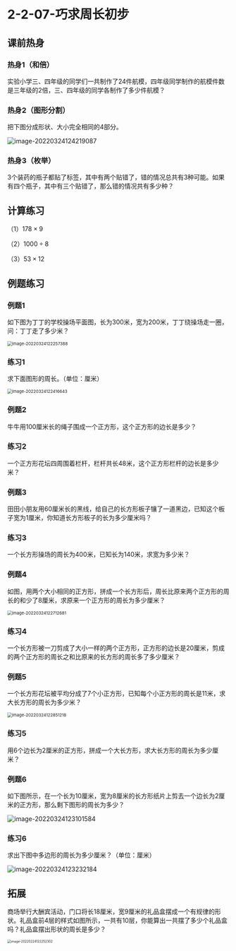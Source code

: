 # 2-2-07-巧求周长初步

## 课前热身

### 热身1（和倍）

实验小学三、四年级的同学们一共制作了24件航模，四年级同学制作的航模件数是三年级的2倍，三、四年级的同学各制作了多少件航模？



### 热身2（图形分割）

把下图分成形状、大小完全相同的4部分。

![image-20220324124219087](https://images-1251118812.cos.ap-guangzhou.myqcloud.com/202203241242-1741.png)





### 热身3（枚举）

3个装药的瓶子都贴了标签，其中有两个贴错了，错的情况总共有3种可能。如果有四个瓶子，其中有三个贴错了，那么错的情况共有多少种？



## 计算练习

（1）$178\times9$

（2）$1000\div8$

（3）$53\times12$



## 例题练习

### 例题1

如下图为丁丁的学校操场平面图，长为300米，宽为200米，丁丁绕操场走一圈，问：丁丁走了多少米？

<img src="https://images-1251118812.cos.ap-guangzhou.myqcloud.com/202203241222-61d5.png" alt="image-20220324122257388" style="zoom:67%;" />



### 练习1

求下面图形的周长。（单位：厘米）

<img src="https://images-1251118812.cos.ap-guangzhou.myqcloud.com/202203241224-1e86.png" alt="image-20220324122416643" style="zoom: 67%;" />



### 例题2

牛牛用100厘米长的绳子围成一个正方形，这个正方形的边长是多少？



### 练习2

一个正方形花坛四周围着栏杆，栏杆共长48米，这个正方形栏杆的边长是多少米？



### 例题3

田田小朋友用60厘米长的黑线，给自己的长方形板子镶了一道黑边，已知这个板子宽为1厘米，你知道长方形板子的长为多少厘米吗？



### 练习3

一个长方形操场的周长为400米，已知长为140米，求宽为多少米？



### 例题4

如图，用两个大小相同的正方形，拼成一个长方形后，周长比原来两个正方形的周长的和少了8厘米，求原来一个正方形的周长为多少厘米？

<img src="https://images-1251118812.cos.ap-guangzhou.myqcloud.com/202203241227-f08c.png" alt="image-20220324122712681" style="zoom:67%;" />



### 练习4

一个长方形被一刀剪成了大小一样的两个正方形，正方形的边长是20厘米，剪成的两个正方形的周长之和比原来的长方形的周长多了多少厘米？



### 例题5

一个长方形花坛被平均分成了7个小正方形，已知每个小正方形的周长是11米，求大长方形的周长为多少米？

<img src="https://images-1251118812.cos.ap-guangzhou.myqcloud.com/202203241228-f3a8.png" alt="image-20220324122851218" style="zoom:67%;" />



### 练习5

用6个边长为2厘米的正方形，拼成一个大长方形，求大长方形的周长为多少厘米？





### 例题6

如下图所示，在一个长为10厘米，宽为8厘米的长方形纸片上剪去一个边长为2厘米的正方形，那么剩下图形的周长为多少？

![image-20220324123101584](https://images-1251118812.cos.ap-guangzhou.myqcloud.com/202203241231-4927.png)



### 练习6

求出下图中多边形的周长为多少厘米？（单位：厘米）

![image-20220324123232184](https://images-1251118812.cos.ap-guangzhou.myqcloud.com/202203241232-1e07.png)



## 拓展

商场举行大酬宾活动，门口将长18厘米，宽9厘米的礼品盒摆成一个有规律的形状。礼品盒前4层的样式如图所示，一共有10层，你能算出一共摆了多少个礼品盒吗？礼品盒摆出形状的周长是多少？

<img src="https://images-1251118812.cos.ap-guangzhou.myqcloud.com/202203241312-4ff1.png" alt="image-20220224122252302" style="zoom:50%;" />

